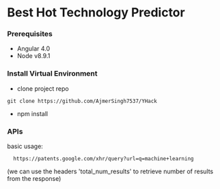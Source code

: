 # Best Hot Technology Predictor

### Prerequisites
  - Angular 4.0 
  - Node v8.9.1

### Install Virtual Environment
  - clone project repo
  ```
  git clone https://github.com/AjmerSingh7537/YHack
  ```
  - npm install
### APIs
basic usage:
```
  https://patents.google.com/xhr/query?url=q=machine+learning
```
(we can use the headers 'total_num_results' to retrieve number of results from the response)
